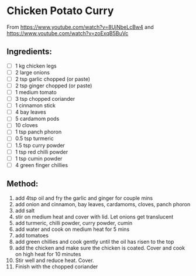 # Chicken Potato Curry
From https://www.youtube.com/watch?v=8UjNbeLcBw4 and https://www.youtube.com/watch?v=zoExqB5BuVc

## Ingredients:
- [ ] 1 kg chicken legs
- [ ] 2 large onions
- [ ] 2 tsp garlic chopped (or paste)
- [ ] 2 tsp ginger chopped (or paste)
- [ ] 1 medium tomato
- [ ] 3 tsp chopped coriander
- [ ] 1 cinnamon stick
- [ ] 4 bay leaves
- [ ] 5 cardamom pods
- [ ] 10 cloves
- [ ] 1 tsp panch phoron
- [ ] 0.5 tsp turmeric
- [ ] 1.5 tsp curry powder
- [ ] 1 tsp red chilli powder
- [ ] 1 tsp cumin powder
- [ ] 4 green finger chillies

## Method:
1. add 4tsp oil and fry the garlic and ginger for couple mins
2. add onion and cinnamon, bay leaves,  cardamoms, cloves, panch phoron
3. add salt
4. stir on medium heat and cover with lid. Let onions get translucent
5. add turmeric, chilli powder, curry powder, cumin
6. add water and cook on medium heat for 5 mins
7. add tomatoes
8. add green chillies and cook gently until the oil has risen to the top
9. add the chicken and make sure the chicken is coated. Cover and cook on high heat for 10 minutes
10. Stir well and reduce heat. Cover.
11. Finish with the chopped coriander
